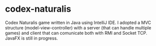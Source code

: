 # codex-naturalis
Codex Naturalis game written in Java using IntelliJ IDE. I adopted a MVC structure (model-view-controller) with a server (that can handle multiple games) and client that can comunicate both with RMI and Socket TCP.
JavaFX is still in progress.
